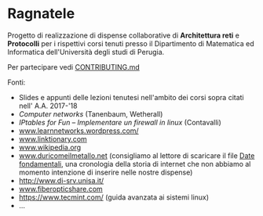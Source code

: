 # Ragnatele
Progetto di realizzazione di dispense collaborative di **Architettura reti** e **Protocolli** per i rispettivi corsi tenuti presso il Dipartimento di Matematica ed Informatica dell'Università degli studi di Perugia.

Per partecipare vedi [CONTRIBUTING.md](https://github.com/Disorganizzazione/Ragnatele/blob/master/CONTRIBUTING.md)

Fonti:
+ Slides e appunti delle lezioni tenutesi nell'ambito dei corsi sopra citati nell' A.A. 2017-'18
+ *Computer networks* (Tanenbaum, Wetherall)
+ *IPtables for Fun – Implementare un firewall in linux* (Contavalli) 
+ www.learnnetworks.wordpress.com/
+ www.linktionary.com
+ www.wikipedia.org
+ www.duricomeilmetallo.net (consigliamo al lettore di scaricare il file [Date fondamentali](http://www.duricomeilmetallo.net/home/bbestia/uni/appunti/224/riassunto-architettura-delle-reti/), una cronologia della storia di internet che non abbiamo al momento intenzione di inserire nelle nostre dispense)
+ http://www.di-srv.unisa.it/
+ www.fiberopticshare.com
+ https://www.tecmint.com/ (guida avanzata ai sistemi linux)
+ ...


